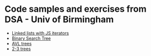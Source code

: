  # Code samples and exercises from DSA - Univ of Birmingham
 
 * [Linked lists with JS iterators](chap3.md)
 * [Binary Search Tree](binary-search-tree.md)
 * [AVL trees](avl.md)
 * [2-3 trees](chap6.md)
